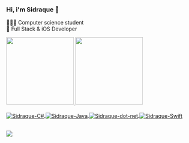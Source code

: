 ### Hi, i'm Sidraque 👋

👨🏼‍💻 Computer science student<br>
🔭 Full Stack & iOS Developer

<div>
  <a href="https://github.com/sidraque">
  <img height="180em" src="https://github-readme-stats.vercel.app/api?username=sidraque&show_icons=true&theme=dracula&include_all_commits=true&count_private=true"/>
  <img height="180em" src="https://github-readme-stats.vercel.app/api/top-langs/?username=sidraque&layout=compact&langs_count=7&theme=dracula"/>
</div>

<div style="display: inline_block"><br>
  <i class="devicon-apple-original"></i>
  <img align="center" alt="Sidraque-C#" src="https://icongr.am/devicon/csharp-original.svg?size=50&color=currentColor">
  <img align="center" alt="Sidraque-Java" src="https://icongr.am/devicon/java-original.svg?size=50&color=currentColor">
  <img align="center" alt="Sidraque-dot-net" src="https://icongr.am/devicon/dot-net-original.svg?size=50&color=currentColor">
  <img align="center" alt="Sidraque-Swift" src="https://icongr.am/devicon/swift-original.svg?size=50&color=currentColor">
</div>
<br>
     
 <a href="https://www.linkedin.com/in/sidraque/" target="_blank"><img src="https://img.shields.io/badge/-LinkedIn-%230077B5?style=for-the-badge&logo=linkedin&logoColor=white" target="_blank"></a> 
  
